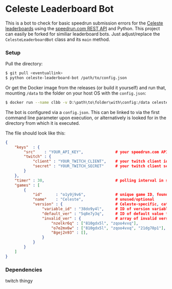 # Celeste Leaderboard Bot

This is a bot to check for basic speedrun submission errors for the [Celeste leaderboards](https://www.speedrun.com/celeste) using the [speedrun.com REST API](https://github.com/speedruncomorg/api) and Python. This project can easily be forked for similiar leaderboard bots. Just adjust/replace the ``CelesteLeaderboardBot`` class and its ``main`` method.

### Setup

Pull the directory:
```bash
$ git pull <eventuallink>
$ python celeste-leaderboard-bot /path/to/config.json
```

Or get the Docker image from the releases (or build it yourself) and run that, mounting ``/data`` to the folder on your host OS with the ``config.json``:
```bash
$ docker run --name clbb -v D:\path\to\folder\with\config:/data celesteleaderboardbot:latest
```

The bot is configured via a ``config.json``. This can be linked to via the first command line parameter upon execution, or alternatively is looked for in the directory from which it is executed.

The file should look like this:

```json
{
    "keys"  : {
        "src"    : "YOUR_API_KEY",              # your speedrun.com API key
        "twitch" : {
            "client" : "YOUR_TWITCH_CLIENT",    # your twitch client id
            "secret" : "YOUR_TWITCH_SECRET"     # your twitch client secret
        }
    },
    "timer" : 30,                               # polling interval in seconds
    "games" : [
        {
            "id"      : "o1y9j9v6",             # unique game ID, found and used via the API
            "name"    : "Celeste",              # unused/optional
            "version" : {                       # Celeste-specific, catching faults on 'Game Version' variable
                "variable_id" : "38do9y4l",     # ID of version variable for that game
                "default_ver" : "5q8e7y3q",     # ID of default value for that game
                "invalid_ver" : {               # array of invalid version hashed for each platform
                    "nzelkr6q" : ["810gdx5l", "zqoo4vxq"],
                    "o7e2mx6w" : ["810gdx5l", "zqoo4vxq", "21dg78p1"],
                    "8gej2n93" : [],
                }
            }
        }
    ]
}
```

### Dependencies
twitch thingy
